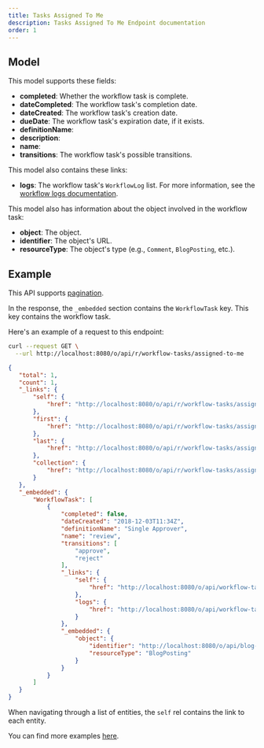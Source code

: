 ```yaml
---
title: Tasks Assigned To Me
description: Tasks Assigned To Me Endpoint documentation
order: 1
---
```


## Model

This model supports these fields:

* **completed**: Whether the workflow task is complete.
* **dateCompleted**: The workflow task's completion date.
* **dateCreated**: The workflow task's creation date.
* **dueDate**: The workflow task's expiration date, if it exists.
* **definitionName**: 
* **description**:
* **name**:
* **transitions**: The workflow task's possible transitions.

This model also contains these links:

* **logs**: The workflow task's `WorkflowLog` list. For more information, see the [workflow logs documentation](/docs/my-user-account/workflow-tasks/workflow-logs/index.html).

This model also has information about the object involved in the workflow task:

* **object**: The object.
* **identifier**: The object's URL.
* **resourceType**: The object's type (e.g., `Comment`, `BlogPosting`, etc.).

## Example

This API supports [pagination](/docs/general/pagination.html).

In the response, the `_embedded` section contains the `WorkflowTask` key. This key contains the workflow task.

Here's an example of a request to this endpoint:

```bash request
curl --request GET \
  --url http://localhost:8080/o/api/r/workflow-tasks/assigned-to-me
```

```json response
{
   "total": 1,
   "count": 1,
   "_links": {
       "self": {
           "href": "http://localhost:8080/o/api/r/workflow-tasks/assigned-to-me?page=1&per_page=30"
       },
       "first": {
           "href": "http://localhost:8080/o/api/r/workflow-tasks/assigned-to-me?page=1&per_page=30"
       },
       "last": {
           "href": "http://localhost:8080/o/api/r/workflow-tasks/assigned-to-me?page=1&per_page=30"
       },
       "collection": {
           "href": "http://localhost:8080/o/api/r/workflow-tasks/assigned-to-me"
       }
   },
   "_embedded": {
       "WorkflowTask": [
           {
               "completed": false,
               "dateCreated": "2018-12-03T11:34Z",
               "definitionName": "Single Approver",
               "name": "review",
               "transitions": [
                   "approve",
                   "reject"
               ],
               "_links": {
                   "self": {
                       "href": "http://localhost:8080/o/api/workflow-tasks/36653"
                   },
                   "logs": {
                       "href": "http://localhost:8080/o/api/workflow-tasks/36653/workflow-logs"
                   }
               },
               "_embedded": {
                   "object": {
                       "identifier": "http://localhost:8080/o/api/blog-posting/36642",
                       "resourceType": "BlogPosting"
                   }
               }
           }
       ]
   }
}
```

When navigating through a list of entities, the `self` rel contains the link to each entity. 

You can find more examples [here](/docs/my-user-account/workflow-tasks/examples.html).
